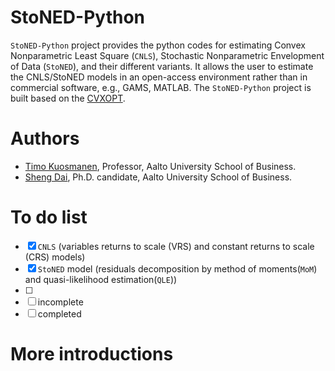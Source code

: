 # StoNED-Python

`StoNED-Python` project provides the python codes for estimating Convex Nonparametric Least Square (`CNLS`), Stochastic Nonparametric Envelopment of Data (`StoNED`), and their different variants. It allows the user to estimate the CNLS/StoNED models in an open-access environment rather than in commercial software, e.g., GAMS, MATLAB. The `StoNED-Python` project is built based on the [CVXOPT](https://cvxopt.org/). 

# Authors
 + [Timo Kuosmanen](https://people.aalto.fi/timo.kuosmanen), Professor, Aalto University School of Business.
 + [Sheng Dai](https://www.researchgate.net/profile/Sheng_Dai8), Ph.D. candidate, Aalto University School of Business.

# To do list
- [x] `CNLS` (variables returns to scale (VRS) and constant returns to scale (CRS) models)
- [x] `StoNED` model (residuals decomposition by method of moments(`MoM`) and quasi-likelihood estimation(`QLE`))
- [ ] 
- [ ] incomplete
- [ ] completed

# More introductions
